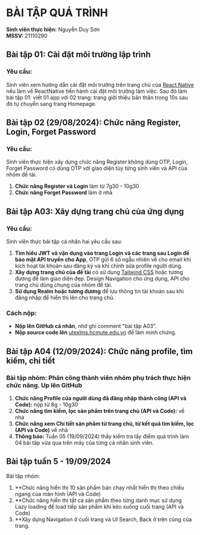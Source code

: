 # BÀI TẬP QUÁ TRÌNH

**Sinh viên thực hiện:** Nguyễn Duy Sơn  
**MSSV:** 21110290

## Bài tập 01: Cài đặt môi trường lập trình
### Yêu cầu:
Sinh viên xem hướng dẫn cài đặt môi trường trên trang chủ của [React Native](https://reactnative.dev) nếu làm về ReactNative tiến hành cài đặt môi trường làm việc. Sau đó làm bài tập 01: viết 01 app với 02 trang: trang giới thiệu bản thân trong 10s sau đó tự chuyển sang trang Homepage.

## Bài tập 02 (29/08/2024): Chức năng Register, Login, Forget Password
### Yêu cầu:
Sinh viên thực hiện xây dựng chức năng Register không dùng OTP, Login, Forget Password có dùng OTP với giao diện tùy từng sinh viên và API của nhóm đề tài.
1. **Chức năng Register và Login** làm từ 7g30 - 10g30
2. **Chức năng Forget Password** làm ở nhà

## Bài tập A03: Xây dựng trang chủ của ứng dụng
### Yêu cầu:
Sinh viên thực bài tập cá nhân hai yêu cầu sau:

1. **Tìm hiểu JWT và vận dụng vào trang Login và các trang sau Login để bảo mật API truyền cho App**, OTP gửi 6 số ngẫu nhiên về cho email khi kích hoạt tài khoản sau đăng ký và khi chỉnh sửa profile người dùng.
2. **Xây dựng trang chủ của đề tài** có sử dụng [Tailwind CSS](https://tailwindcss.com) hoặc tương đương để làm giao diện đẹp. Design Navigation cho ứng dụng, API cho trang chủ dùng chung của nhóm đề tài.
3. **Sử dụng Realm hoặc tương đương** để lưu thông tin tài khoản sau khi đăng nhập để hiển thị lên cho trang chủ.

### Cách nộp:
- **Nộp lên GitHub cá nhân**, nhớ ghi comment "bài tập A03".
- **Nộp source code lên** [utexlms.hcmute.edu.vn](https://utexlms.hcmute.edu.vn) để làm minh chứng.

## Bài tập A04 (12/09/2024): Chức năng profile, tìm kiếm, chi tiết
### Bài tập nhóm: Phân công thành viên nhóm phụ trách thực hiện chức năng. Up lên GitHub 

1. **Chức năng Profile của người dùng đã đăng nhập thành công (API và Code):** nộp từ 8g - 10g30
2. **Chức năng tìm kiếm, lọc sản phẩm trên trang chủ (API và Code):** về nhà
3. **Chức năng xem Chi tiết sản phẩm từ trang chủ, từ kết quả tìm kiếm, lọc (API và Code)** về nhà
4. **Thông báo:** Tuần 05 (19/09/2024) thầy kiểm tra lấy điểm quá trình làm 04 bài tập vừa qua trên máy của từng cá nhân sinh viên.

## Bài tập tuần 5 - 19/09/2024
Bài tập nhóm:
1. **Chức năng hiển thị 10 sản phẩm bán chạy nhất hiển thị theo chiều ngang của màn hình (API và Code)
2. **Chức năng hiển thị tất cả sản phẩm theo từng danh mục sử dụng Lazy loading để load tiếp sản phẩm khi kéo xuống cuối trang (API và Code)
3. **Xây dựng Navigation ở cuối trang và UI Search, Back ở trên cùng của trang.

